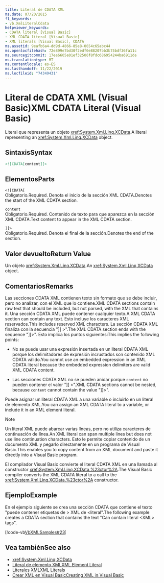 ```yaml
---
title: Literal de CDATA XML
ms.date: 07/20/2015
f1_keywords:
- vb.XmlLiteralCdata
helpviewer_keywords:
- CDATA literal [Visual Basic]
- XML CDATA literal [Visual Basic]
- XML literals [Visual Basic], CDATA
ms.assetid: 9eafb6a4-dd9d-4866-85e8-0654c65abc44
ms.openlocfilehash: 72e899e7bd30f2edf0e88207bb3b75bdf36fa11c
ms.sourcegitcommit: 17ee6605e01ef32506f8fdc686954244ba6911de
ms.translationtype: MT
ms.contentlocale: es-ES
ms.lasthandoff: 11/22/2019
ms.locfileid: "74349431"
---
```

# <a name="xml-cdata-literal-visual-basic"></a><span data-ttu-id="9231a-102">Literal de CDATA XML (Visual Basic)</span><span class="sxs-lookup"><span data-stu-id="9231a-102">XML CDATA Literal (Visual Basic)</span></span>
<span data-ttu-id="9231a-103">Literal que representa un objeto <xref:System.Xml.Linq.XCData>.</span><span class="sxs-lookup"><span data-stu-id="9231a-103">A literal representing an <xref:System.Xml.Linq.XCData> object.</span></span>  
  
## <a name="syntax"></a><span data-ttu-id="9231a-104">Sintaxis</span><span class="sxs-lookup"><span data-stu-id="9231a-104">Syntax</span></span>  
  
```xml  
<![CDATA[content]]>  
```  
  
## <a name="parts"></a><span data-ttu-id="9231a-105">Elementos</span><span class="sxs-lookup"><span data-stu-id="9231a-105">Parts</span></span>  
 `<![CDATA[`  
 <span data-ttu-id="9231a-106">Obligatorio.</span><span class="sxs-lookup"><span data-stu-id="9231a-106">Required.</span></span> <span data-ttu-id="9231a-107">Denota el inicio de la sección XML CDATA.</span><span class="sxs-lookup"><span data-stu-id="9231a-107">Denotes the start of the XML CDATA section.</span></span>  
  
 `content`  
 <span data-ttu-id="9231a-108">Obligatorio.</span><span class="sxs-lookup"><span data-stu-id="9231a-108">Required.</span></span> <span data-ttu-id="9231a-109">Contenido de texto para que aparezca en la sección XML CDATA.</span><span class="sxs-lookup"><span data-stu-id="9231a-109">Text content to appear in the XML CDATA section.</span></span>  
  
 `]]>`  
 <span data-ttu-id="9231a-110">Obligatorio.</span><span class="sxs-lookup"><span data-stu-id="9231a-110">Required.</span></span> <span data-ttu-id="9231a-111">Denota el final de la sección.</span><span class="sxs-lookup"><span data-stu-id="9231a-111">Denotes the end of the section.</span></span>  
  
## <a name="return-value"></a><span data-ttu-id="9231a-112">Valor devuelto</span><span class="sxs-lookup"><span data-stu-id="9231a-112">Return Value</span></span>  
 <span data-ttu-id="9231a-113">Un objeto <xref:System.Xml.Linq.XCData>.</span><span class="sxs-lookup"><span data-stu-id="9231a-113">An <xref:System.Xml.Linq.XCData> object.</span></span>  
  
## <a name="remarks"></a><span data-ttu-id="9231a-114">Comentarios</span><span class="sxs-lookup"><span data-stu-id="9231a-114">Remarks</span></span>  
 <span data-ttu-id="9231a-115">Las secciones CDATA XML contienen texto sin formato que se debe incluir, pero no analizar, con el XML que lo contiene.</span><span class="sxs-lookup"><span data-stu-id="9231a-115">XML CDATA sections contain raw text that should be included, but not parsed, with the XML that contains it.</span></span> <span data-ttu-id="9231a-116">Una sección CDATA XML puede contener cualquier texto.</span><span class="sxs-lookup"><span data-stu-id="9231a-116">A XML CDATA section can contain any text.</span></span> <span data-ttu-id="9231a-117">Esto incluye los caracteres XML reservados.</span><span class="sxs-lookup"><span data-stu-id="9231a-117">This includes reserved XML characters.</span></span> <span data-ttu-id="9231a-118">La sección CDATA XML finaliza con la secuencia "]] >".</span><span class="sxs-lookup"><span data-stu-id="9231a-118">The XML CDATA section ends with the sequence "]]>".</span></span> <span data-ttu-id="9231a-119">Esto implica los puntos siguientes:</span><span class="sxs-lookup"><span data-stu-id="9231a-119">This implies the following points:</span></span>  
  
- <span data-ttu-id="9231a-120">No se puede usar una expresión insertada en un literal CDATA XML porque los delimitadores de expresión incrustados son contenido XML CDATA válido.</span><span class="sxs-lookup"><span data-stu-id="9231a-120">You cannot use an embedded expression in an XML CDATA literal because the embedded expression delimiters are valid XML CDATA content.</span></span>  
  
- <span data-ttu-id="9231a-121">Las secciones CDATA XML no se pueden anidar porque `content` no pueden contener el valor "]] >".</span><span class="sxs-lookup"><span data-stu-id="9231a-121">XML CDATA sections cannot be nested, because `content` cannot contain the value "]]>".</span></span>  
  
 <span data-ttu-id="9231a-122">Puede asignar un literal CDATA XML a una variable o incluirlo en un literal de elemento XML.</span><span class="sxs-lookup"><span data-stu-id="9231a-122">You can assign an XML CDATA literal to a variable, or include it in an XML element literal.</span></span>  
  
> [!NOTE]
> <span data-ttu-id="9231a-123">Un literal XML puede abarcar varias líneas, pero no utiliza caracteres de continuación de línea.</span><span class="sxs-lookup"><span data-stu-id="9231a-123">An XML literal can span multiple lines but does not use line continuation characters.</span></span> <span data-ttu-id="9231a-124">Esto le permite copiar contenido de un documento XML y pegarlo directamente en un programa de Visual Basic.</span><span class="sxs-lookup"><span data-stu-id="9231a-124">This enables you to copy content from an XML document and paste it directly into a Visual Basic program.</span></span>  
  
 <span data-ttu-id="9231a-125">El compilador Visual Basic convierte el literal CDATA XML en una llamada al constructor <xref:System.Xml.Linq.XCData.%23ctor%2A>.</span><span class="sxs-lookup"><span data-stu-id="9231a-125">The Visual Basic compiler converts the XML CDATA literal to a call to the <xref:System.Xml.Linq.XCData.%23ctor%2A> constructor.</span></span>  
  
## <a name="example"></a><span data-ttu-id="9231a-126">Ejemplo</span><span class="sxs-lookup"><span data-stu-id="9231a-126">Example</span></span>  
 <span data-ttu-id="9231a-127">En el ejemplo siguiente se crea una sección CDATA que contiene el texto "puede contener etiquetas de > XML de \<literal".</span><span class="sxs-lookup"><span data-stu-id="9231a-127">The following example creates a CDATA section that contains the text "Can contain literal \<XML> tags".</span></span>  
  
 [!code-vb[VbXMLSamples#23](~/samples/snippets/visualbasic/VS_Snippets_VBCSharp/VbXMLSamples/VB/XMLSamples11.vb#23)]  
  
## <a name="see-also"></a><span data-ttu-id="9231a-128">Vea también</span><span class="sxs-lookup"><span data-stu-id="9231a-128">See also</span></span>

- <xref:System.Xml.Linq.XCData>
- [<span data-ttu-id="9231a-129">Literal de elemento XML</span><span class="sxs-lookup"><span data-stu-id="9231a-129">XML Element Literal</span></span>](../../../visual-basic/language-reference/xml-literals/xml-element-literal.md)
- [<span data-ttu-id="9231a-130">Literales XML</span><span class="sxs-lookup"><span data-stu-id="9231a-130">XML Literals</span></span>](../../../visual-basic/language-reference/xml-literals/index.md)
- [<span data-ttu-id="9231a-131">Crear XML en Visual Basic</span><span class="sxs-lookup"><span data-stu-id="9231a-131">Creating XML in Visual Basic</span></span>](../../../visual-basic/programming-guide/language-features/xml/creating-xml.md)
